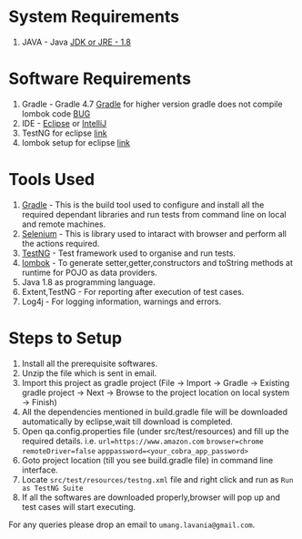 # System Requirements

1. JAVA - Java [JDK or JRE - 1.8](https://www.oracle.com/technetwork/java/javase/downloads/index.html)

# Software Requirements

1. Gradle - Gradle 4.7 [Gradle](https://gradle.org/install) for higher version gradle does not compile lombok code [BUG](https://github.com/rzwitserloot/lombok/issues/1945)
2. IDE - [Eclipse](https://www.eclipse.org/downloads/) or [IntelliJ](https://www.jetbrains.com/idea/download/#section=mac)
3. TestNG for eclipse [link](https://www.jetbrains.com/idea/download/#section=mac)
4. lombok setup for eclipse [link](https://projectlombok.org/setup/eclipse)

# Tools Used
1. [Gradle](https://gradle.org) - This is the build tool used to configure and install all the required dependant libraries and run tests from command line on local and remote machines.
2. [Selenium](https://www.seleniumhq.org/) - This is library used to intaract with browser and perform all the actions required.
3. [TestNG](https://testng.org/doc/index.html) - Test framework used to organise and run tests.
4. [lombok](https://projectlombok.org/) - To generate setter,getter,constructors and toString methods at runtime for POJO as data providers. 
5. Java 1.8 as programming language.
6. Extent,TestNG - For reporting after execution of test cases.
7. Log4j - For logging information, warnings and errors.

# Steps to Setup
1. Install all the prerequisite softwares. 
2. Unzip the file which is sent in email.
3. Import this project as gradle project (File -> Import -> Gradle -> Existing gradle project -> Next -> Browse to the project location on local system -> Finish)
4. All the dependencies mentioned in build.gradle file will be downloaded automatically by eclipse,wait till download is completed.
5. Open qa.config.properties file (under src/test/resources) and fill up the required details.
i.e. 	`url=https://www.amazon.com`
		`browser=chrome`
		`remoteDriver=false`
		`apppassword=<your_cobra_app_password>`
6. Goto project location (till you see build.gradle file) in command line interface.
7. Locate `src/test/resources/testng.xml` file and right click and run as `Run as TestNG Suite`
8. If all the softwares are downloaded properly,browser will pop up and test cases will start executing.

For any queries please drop an email to `umang.lavania@gmail.com`.